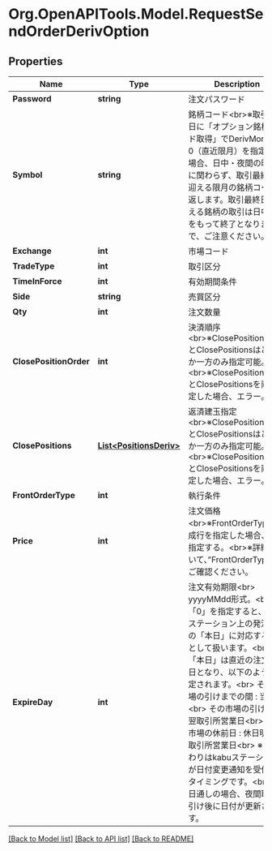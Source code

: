 # Org.OpenAPITools.Model.RequestSendOrderDerivOption
## Properties

Name | Type | Description | Notes
------------ | ------------- | ------------- | -------------
**Password** | **string** | 注文パスワード | 
**Symbol** | **string** | 銘柄コード&lt;br&gt;※取引最終日に「オプション銘柄コード取得」でDerivMonthに0（直近限月）を指定した場合、日中・夜間の時間帯に関わらず、取引最終日を迎える限月の銘柄コードを返します。取引最終日を迎える銘柄の取引は日中取引をもって終了となりますので、ご注意ください。 | 
**Exchange** | **int** | 市場コード |定義値|説明| |-|-| |2|日通し| |23|日中| |24|夜間| | 
**TradeType** | **int** | 取引区分 |定義値|説明| |-|-| |1|新規| |2|返済| | 
**TimeInForce** | **int** | 有効期間条件 |定義値|説明| |-|-| |1|FAS&lt;br&gt;※FASを指定した場合、FrontOrderTypeは指値(20)のみ指定可能。| |2|FAK&lt;br&gt;※FAKを指定した場合、Exchangeは日中(23)、夜間(24)のみ指定可能。| |3|FOK&lt;br&gt;※FOKを指定した場合、Exchangeは日中(23)、夜間(24)のみ指定可能。| | 
**Side** | **string** | 売買区分 |定義値|説明| |-|-| |1|売| |2|買| | 
**Qty** | **int** | 注文数量 | 
**ClosePositionOrder** | **int** | 決済順序&lt;br&gt;※ClosePositionOrderとClosePositionsはどちらか一方のみ指定可能。&lt;br&gt;※ClosePositionOrderとClosePositionsを両方指定した場合、エラー。 |定義値|説明| |-|-| |0|日付（古い順）、損益（高い順）| |1|日付（古い順）、損益（低い順）| |2|日付（新しい順）、損益（高い順）| |3|日付（新しい順）、損益（低い順）| |4|損益（高い順）、日付（古い順）| |5|損益（高い順）、日付（新しい順）| |6|損益（低い順）、日付（古い順）| |7|損益（低い順）、日付（新しい順）| | [optional] 
**ClosePositions** | [**List&lt;PositionsDeriv&gt;**](PositionsDeriv.md) | 返済建玉指定&lt;br&gt;※ClosePositionOrderとClosePositionsはどちらか一方のみ指定可能。&lt;br&gt;※ClosePositionOrderとClosePositionsを両方指定した場合、エラー。 | [optional] 
**FrontOrderType** | **int** | 執行条件 |定義値|説明|”Price”の指定| |-|-|-| |18|引成（派生）&lt;br&gt;※TimeInForceは、「FAK」のみ有効|0| |20|指値|発注したい金額| |28|引指（派生）&lt;br&gt;※TimeInForceは、「FAS」のみ有効|発注したい金額| |120|成行（マーケットオーダー）|0| | 
**Price** | **int** | 注文価格&lt;br&gt;※FrontOrderTypeで成行を指定した場合、0を指定する。&lt;br&gt;※詳細について、”FrontOrderType”をご確認ください。 | 
**ExpireDay** | **int** | 注文有効期限&lt;br&gt; yyyyMMdd形式。&lt;br&gt; 「0」を指定すると、kabuステーション上の発注画面の「本日」に対応する日付として扱います。&lt;br&gt; 「本日」は直近の注文可能日となり、以下のように設定されます。&lt;br&gt; その市場の引けまでの間 : 当日&lt;br&gt; その市場の引け後       : 翌取引所営業日&lt;br&gt; その市場の休前日       : 休日明けの取引所営業日&lt;br&gt; ※ 日替わりはkabuステーションが日付変更通知を受信したタイミングです。&lt;br&gt; ※ 日通しの場合、夜間取引の引け後に日付が更新されます。 | 

[[Back to Model list]](../README.md#documentation-for-models) [[Back to API list]](../README.md#documentation-for-api-endpoints) [[Back to README]](../README.md)

